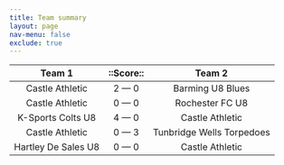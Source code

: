 ```yaml
---
title: Team summary
layout: page
nav-menu: false
exclude: true
---
```




|       Team 1        |  ::Score::  |          Team 2           |
|:-------------------:|:-----------:|:-------------------------:|
|   Castle Athletic   | 2 &mdash; 0 |     Barming U8 Blues      |
|   Castle Athletic   | 0 &mdash; 0 |      Rochester FC U8      |
|  K-Sports Colts U8  | 4 &mdash; 0 |      Castle Athletic      |
|   Castle Athletic   | 0 &mdash; 3 | Tunbridge Wells Torpedoes |
| Hartley De Sales U8 | 0 &mdash; 0 |      Castle Athletic      |

 <br /><br /><br />